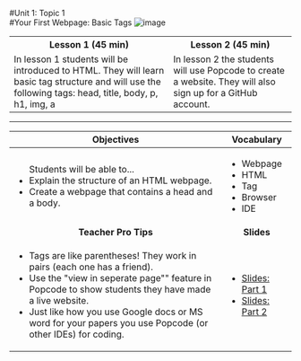 #Unit 1: Topic 1  
#Your First Webpage: Basic Tags
![image](http://i.imgur.com/eqnjBR6.png)

<table>
<tr>
	<th>Lesson 1 (45 min)</th>
	<th>Lesson 2 (45 min)</th>
</tr>
<tr>
	<td>In lesson 1 students will be introduced to HTML. They will learn basic tag structure and will use the following tags: head, title, body, p, h1, img, a  <br></td>
	<td>In lesson 2 the students will use Popcode to create a website. They will also sign up for a GitHub account.</td>
</tr>

</table>

***


| Objectives | Vocabulary |
|-------|-------|
| <ul>Students will be able to... <li> Explain the structure of an HTML webpage.</li> <li>Create a webpage that contains a head and a body.</li> </ul>  | <ul> <li>Webpage</li> <li>HTML</li> <li>Tag</li> <li>Browser</li> <li> IDE </li> </ul> | 
| <center> **Teacher Pro Tips** </center> |<center> **Slides** </center> |
|<ul><li>Tags are like parentheses! They work in pairs (each one has a friend).</li><li>Use the "view in seperate page"" feature in Popcode to show students they have made a live website.</li> <li>Just like how you use Google docs or MS word for your papers you use Popcode (or other IDEs) for coding. </li></ul>| <ul><li>[Slides: Part 1](https://docs.google.com/presentation/d/1-gKi3ugTLwRzllzoInvDA7aNGejDN84Ab4xpzA5jVkU/edit#slide=id.g12ee5b58a7_0_0) </li> <li>[Slides: Part 2](https://docs.google.com/presentation/d/1-gKi3ugTLwRzllzoInvDA7aNGejDN84Ab4xpzA5jVkU/edit#slide=id.g12ee5b58a7_0_112)</li></ul> | 



